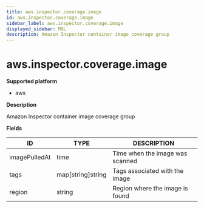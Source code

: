 ```yaml
---
title: aws.inspector.coverage.image
id: aws.inspector.coverage.image
sidebar_label: aws.inspector.coverage.image
displayed_sidebar: MQL
description: Amazon Inspector container image coverage group
---
```


# aws.inspector.coverage.image

**Supported platform**

- aws

**Description**

Amazon Inspector container image coverage group

**Fields**

| ID            | TYPE              | DESCRIPTION                     |
| ------------- | ----------------- | ------------------------------- |
| imagePulledAt | time              | Time when the image was scanned |
| tags          | map[string]string | Tags associated with the image  |
| region        | string            | Region where the image is found |
